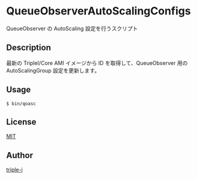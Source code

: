 # QueueObserverAutoScalingConfigs
QueueObserver の AutoScaling 設定を行うスクリプト


## Description
最新の TripleI/Core AMI イメージから ID を取得して、QueueObserver 用の AutoScalingGroup 設定を更新します。

## Usage

```
$ bin/qoasc
```

## License

[MIT](https://github.com/triple-i/QueueObserverAutoScalingConfigs/blob/master/LICENSE)

## Author

[triple-i](https://github.com/triple-i)